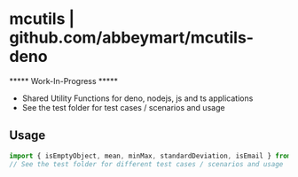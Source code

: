 # mcutils | github.com/abbeymart/mcutils-deno

***** Work-In-Progress *****

- Shared Utility Functions for deno, nodejs, js and ts applications
- See the test folder for test cases / scenarios and usage

## Usage

```ts
import { isEmptyObject, mean, minMax, standardDeviation, isEmail } from "https://deno.land/x/mcutils@v0.2.0/mod.ts";
// See the test folder for different test cases / scenarios and usage

```
